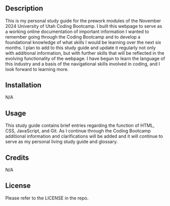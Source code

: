 # <Prework Study Guide Webpage>

## Description

This is my personal study guide for the prework modules of the November 2024 University of Utah Coding Bootcamp. I built this webpage to serve as a working online documentation of important information I wanted to remember going through the Coding Bootcamp and to develop a foundational knowledge of what skills I would be learning over the next six months. I plan to add to this study guide and update it regularly not only with additional information, but with further skills that will be reflected in the evolving functionality of the webpage. I have begun to learn the language of this industry and a basis of the navigational skills involved in coding, and I look forward to learning more. 

## Installation

N/A

## Usage

This study guide contains brief entries regarding the function of HTML, CSS, JavaScript, and Git. As I continue through the Coding Bootcamp additional information and clarifications will be added and it will continue to serve as my personal living study guide and glossary.

## Credits

N/A

## License

Please refer to the LICENSE in the repo.
